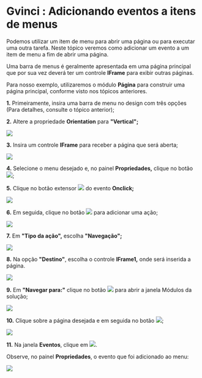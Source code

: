 # Gvinci : Adicionando eventos a itens de menus

Podemos utilizar um item de menu para abrir uma página ou para executar uma outra tarefa. Neste tópico veremos como adicionar um evento a um item de menu a fim de abrir uma página.

Uma barra de menus é geralmente apresentada em uma página principal que por sua vez deverá ter um controle **IFrame** para exibir outras páginas.

Para nosso exemplo, utilizaremos o módulo **Página** para construir uma página principal, conforme visto nos tópicos anteriores.

**1.** Primeiramente, insira uma barra de menu no design com três opções \(Para detalhes, consulte o tópico anterior\);

**2.** Altere a propriedade **Orientation** para **"Vertical";**

![](http://www.gvinci.com.br/manual/orientmngv5.zoom80.png)

**3.** Insira um controle **IFrame** para receber a página que será aberta;

![](http://www.gvinci.com.br/manual/ifrmmngv5.zoom80.png)

**4.** Selecione o menu desejado e, no painel **Propriedades,** clique no botão ![](http://www.gvinci.com.br/manual/eventosbt1gv5.png);

**5.** Clique no botão extensor ![](http://www.gvinci.com.br/manual/extensor-botao.png) do evento **Onclick;**

![](http://www.gvinci.com.br/manual/insevenmngv5.zoom80.png)

**6.** Em seguida, clique no botão ![](http://www.gvinci.com.br/manual/adicion1gv5.png) para adicionar uma ação;

![](http://www.gvinci.com.br/manual/addeventmngv5.zoom80.png)

**7.** Em **"Tipo da ação",** escolha **"Navegação";**

![](http://www.gvinci.com.br/manual/evnavmngv5.zoom80.png)

**8.** Na opção **"Destino"**, escolha o controle **IFrame1,** onde será inserida a página.

![](http://www.gvinci.com.br/manual/destevmngv5.zoom80.png)

**9.** Em **"Navegar para:"** clique no botão ![](http://www.gvinci.com.br/manual/adicion1gv5.png) para abrir a janela Módulos da solução;

![](http://www.gvinci.com.br/manual/evnnav2mngv5.zoom80.png)

**10.** Clique sobre a página desejada e em seguida no botão ![](http://www.gvinci.com.br/manual/btok1gv5.png);

![](http://www.gvinci.com.br/manual/pgprodmngv5.zoom80.png)

**11.** Na janela **Eventos**, clique em ![](http://www.gvinci.com.br/manual/btok1gv5.png).

Observe, no painel **Propriedades**, o evento que foi adicionado ao menu:

![](http://www.gvinci.com.br/manual/evnav3mngv5.zoom80.png)

